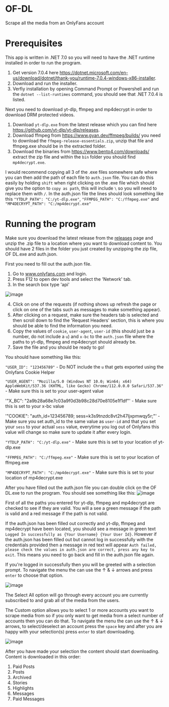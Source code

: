 # OF-DL
Scrape all the media from an OnlyFans account
# Prerequisites
This app is written in .NET 7.0 so you will need to have the .NET runtime installed in order to run the program.
1. Get version 7.0.4 here https://dotnet.microsoft.com/en-us/download/dotnet/thank-you/runtime-7.0.4-windows-x86-installer.
2. Download and run the installer.
3. Verfiy installation by opening Command Prompt or Powershell and run the `dotnet --list-runtimes` command, you should see that .NET 7.0.4 is listed.

Next you need to download yt-dlp, ffmpeg and mp4decrypt in order to download DRM protected videos.
1. Download `yt-dlp.exe` from the latest release which you can find here https://github.com/yt-dlp/yt-dlp/releases.
2. Download ffmpeg from https://www.gyan.dev/ffmpeg/builds/ you need to download the `ffmpeg-release-essentials.zip`, unzip that file and ffmpeg.exe should be in the extracted folder.
3. Download the binaries from https://www.bento4.com/downloads/ extract the zip file and within the `bin` folder you should find `mp4decrypt.exe`.

I would recommend copying all 3 of the .exe files somewhere safe where you can then add the path of each file to `auth.json` file. You can do this easily by holding `shift` when right clicking on the .exe file which should give you the option to `copy as path`, this will include `\` so you will need to replace them with `/`. In the auth.json file the lines should look something like this `"YTDLP_PATH": "C:/yt-dlp.exe"`, `"FFMPEG_PATH": "C:/ffmpeg.exe"` and `"MP4DECRYPT_PATH": "C:/mp4decrypt.exe"`
# Running the program
Make sure you download the latest release from the [releases](https://github.com/sim0n00ps/OF-DL/releases) page and unzip the .zip file to a location where you want to download content to.
You should have 2 files in the folder you just created by unzipping the zip file, OF DL.exe and auth.json. 

First you need to fill out the auth.json file.
1. Go to www.onlyfans.com and login.
2. Press F12 to open dev tools and select the 'Network' tab.
3. In the search box type 'api'

![image](https://user-images.githubusercontent.com/132307467/235547370-5ef8e273-ebf7-4783-a13a-225f5959c606.png)

4. Click on one of the requests (if nothing shows up refresh the page or click on one of the tabs such as messages to make something appear).
5. After clicking on a request, make sure the headers tab is selected and then scroll down to find the 'Request Headers' section, this is where you should be able to find the information you need.
6. Copy the values of `cookie`, `user-agent`, `user-id` (this should just be a number, do not include a `u`) and `x-bc` to the `auth.json` file where the paths to yt-dlp, ffmpeg and mp4decrypt should already be.
7. Save the file and you should be ready to go!

You should have something like this:

`"USER_ID": "123456789"` - Do NOT include the `u` that gets exported using the Onlyfans Cookie Helper

`"USER_AGENT": "Mozilla/5.0 (Windows NT 10.0; Win64; x64) AppleWebKit/537.36 (KHTML, like Gecko) Chrome/112.0.0.0 Safari/537.36"` - Make sure this is set to your user-agent value

'"X_BC": "2a9b28a68e7c03a9f0d3b98c28d70e8105e1f1df"' - Make sure this is set to your x-bc value

'"COOKIE": "auth_id=123456789; sess=k3s9tnzdc8vt2h47ljxpmwqy5r;"' - Make sure you set auth_id to the same value as `user-id` and that you set your `sess` to your actual `sess` value, everytime you log out of Onlyfans this value will change so make sure to update it after every login.

`"YTDLP_PATH": "C:/yt-dlp.exe"` - Make sure this is set to your location of yt-dlp.exe 

`"FFMPEG_PATH": "C:/ffmpeg.exe"` - Make sure this is set to your location of ffmpeg.exe 

`"MP4DECRYPT_PATH": "C:/mp4decrypt.exe"` - Make sure this is set to your location of mp4decrypt.exe 


After you have filled out the auth.json file you can double click on the OF DL.exe to run the program.
You should see something like this:
![image](https://user-images.githubusercontent.com/132307467/235548153-107f3f44-aa00-4946-8432-458329142007.png)

First of all the paths you entered for yt-dlp, ffmpeg and mp4decrypt are checked to see if they are valid. You will a see a green message if the path is valid and a red message if the path is not valid.

If the auth.json has been filled out correctly and yt-dlp, ffmpeg and mp4decrypt have been located, you should see a message in green text `Logged In successfully as {Your Username} {Your User Id}`.
However if the auth.json has been filled out but cannot log in successfully with the credentials provided then a message in red text will appear `Auth failed, please check the values in auth.json are correct, press any key to exit`. This means you need to go back and fill in the auth.json file again.

If you're logged in successfully then you will be greeted with a selection prompt. To navigate the menu the can use the &#8593; & &#8595; arrows and press `enter` to choose that option.

![image](https://user-images.githubusercontent.com/132307467/235548843-d6f46c78-7615-400a-820d-ef0dfcea4531.png)

The Select All option will go through every account you are currently subscribed to and grab all of the media from the users.

The Custom option allows you to select 1 or more accounts you want to scrape media from so if you only want to get media from a select number of accounts then you can do that. To navigate the menu the can use the &#8593; & &#8595; arrows, to select/deselect an account press the `space` key and after you are happy with your selection(s) press `enter` to start downloading.

![image](https://user-images.githubusercontent.com/132307467/235549855-dd6efa98-24d5-479a-89c9-d89dbd3c01cc.png)

After you have made your selection the content should start downloading.
Content is downloaded in this order:
1. Paid Posts
2. Posts
3. Archived
4. Stories
5. Highlights
6. Messages
7. Paid Messages
